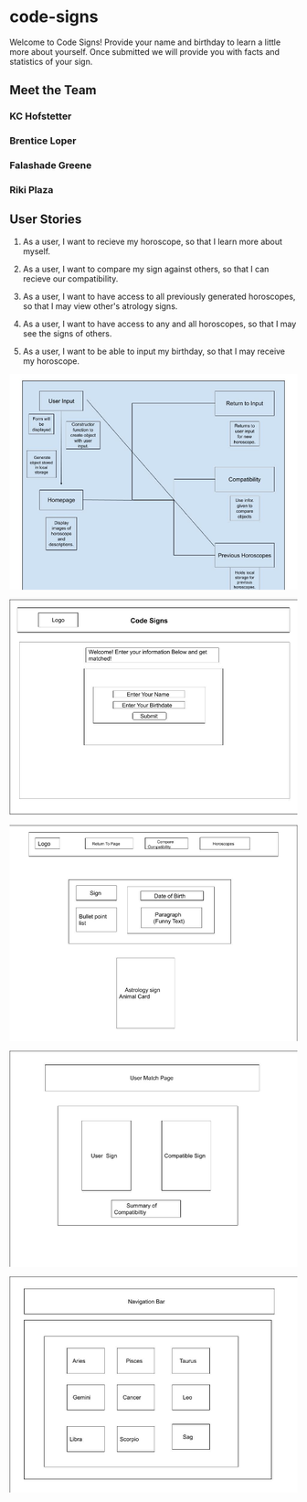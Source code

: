 # code-signs

Welcome to Code Signs! Provide your name and birthday to learn a little more about yourself. Once submitted we will provide you with facts and statistics of your sign.

## Meet the Team

### KC Hofstetter

### Brentice Loper

### Falashade Greene

### Riki Plaza

## User Stories

1. As a user, I want to recieve my horoscope, so that I learn more about myself. 

2. As a user, I want to compare my sign against others, so that I can recieve our compatibility.

3. As a user, I want to have access to all previously generated horoscopes, so that I may view other's atrology signs. 

4. As a user, I want to have access to any and all horoscopes, so that I may see the signs of others. 

5. As a user, I want to be able to input my birthday, so that I may receive my horoscope. 

![Domain Image](img/Domain.jpeg)

![Domain Image](img/wire-frame1.jpg)

![Domain Image](img/wire-frame2.jpg)

![Domain Image](img/wire-frame3.jpg)

![Domain Image](img/wire-frame4.jpg)

